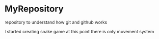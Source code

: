# MyRepository
repository to understand how git and github works

I started creating snake game at this point there is only movement system
